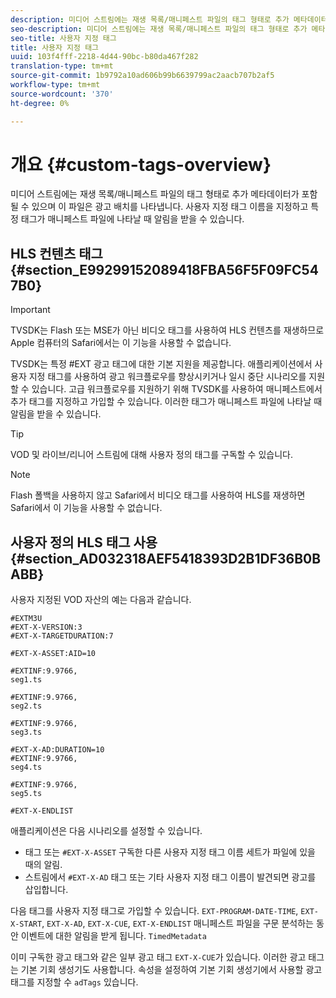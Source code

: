 ```yaml
---
description: 미디어 스트림에는 재생 목록/매니페스트 파일의 태그 형태로 추가 메타데이터가 포함될 수 있으며 이 파일은 광고 배치를 나타냅니다. 사용자 지정 태그 이름을 지정하고 특정 태그가 매니페스트 파일에 나타날 때 알림을 받을 수 있습니다.
seo-description: 미디어 스트림에는 재생 목록/매니페스트 파일의 태그 형태로 추가 메타데이터가 포함될 수 있으며 이 파일은 광고 배치를 나타냅니다. 사용자 지정 태그 이름을 지정하고 특정 태그가 매니페스트 파일에 나타날 때 알림을 받을 수 있습니다.
seo-title: 사용자 지정 태그
title: 사용자 지정 태그
uuid: 103f4fff-2218-4d44-90bc-b80da467f282
translation-type: tm+mt
source-git-commit: 1b9792a10ad606b99b6639799ac2aacb707b2af5
workflow-type: tm+mt
source-wordcount: '370'
ht-degree: 0%

---
```



# 개요 {#custom-tags-overview}

미디어 스트림에는 재생 목록/매니페스트 파일의 태그 형태로 추가 메타데이터가 포함될 수 있으며 이 파일은 광고 배치를 나타냅니다. 사용자 지정 태그 이름을 지정하고 특정 태그가 매니페스트 파일에 나타날 때 알림을 받을 수 있습니다.

## HLS 컨텐츠 태그 {#section_E99299152089418FBA56F5F09FC547B0}

>[!IMPORTANT]
>
>TVSDK는 Flash 또는 MSE가 아닌 비디오 태그를 사용하여 HLS 컨텐츠를 재생하므로 Apple 컴퓨터의 Safari에서는 이 기능을 사용할 수 없습니다.

TVSDK는 특정 #EXT 광고 태그에 대한 기본 지원을 제공합니다. 애플리케이션에서 사용자 지정 태그를 사용하여 광고 워크플로우를 향상시키거나 일시 중단 시나리오를 지원할 수 있습니다. 고급 워크플로우를 지원하기 위해 TVSDK를 사용하여 매니페스트에서 추가 태그를 지정하고 가입할 수 있습니다. 이러한 태그가 매니페스트 파일에 나타날 때 알림을 받을 수 있습니다.

>[!TIP]
>
>VOD 및 라이브/리니어 스트림에 대해 사용자 정의 태그를 구독할 수 있습니다.

>[!NOTE]
>
>Flash 폴백을 사용하지 않고 Safari에서 비디오 태그를 사용하여 HLS를 재생하면 Safari에서 이 기능을 사용할 수 없습니다.

## 사용자 정의 HLS 태그 사용 {#section_AD032318AEF5418393D2B1DF36B0BABB}

사용자 지정된 VOD 자산의 예는 다음과 같습니다.

```
#EXTM3U
#EXT-X-VERSION:3
#EXT-X-TARGETDURATION:7
 
#EXT-X-ASSET:AID=10
 
#EXTINF:9.9766,
seg1.ts
 
#EXTINF:9.9766,
seg2.ts
 
#EXTINF:9.9766,
seg3.ts
 
#EXT-X-AD:DURATION=10
#EXTINF:9.9766,
seg4.ts
 
#EXTINF:9.9766,
seg5.ts
 
#EXT-X-ENDLIST
```

애플리케이션은 다음 시나리오를 설정할 수 있습니다.

* 태그 또는 `#EXT-X-ASSET` 구독한 다른 사용자 지정 태그 이름 세트가 파일에 있을 때의 알림.
* 스트림에서 `#EXT-X-AD` 태그 또는 기타 사용자 지정 태그 이름이 발견되면 광고를 삽입합니다.

다음 태그를 사용자 지정 태그로 가입할 수 있습니다. `EXT-PROGRAM-DATE-TIME`, `EXT-X-START`, `EXT-X-AD`, `EXT-X-CUE`, `EXT-X-ENDLIST` 매니페스트 파일을 구문 분석하는 동안 이벤트에 대한 알림을 받게 됩니다. `TimedMetadata`

이미 구독한 광고 태그와 같은 일부 광고 태그 `EXT-X-CUE`가 있습니다. 이러한 광고 태그는 기본 기회 생성기도 사용합니다. 속성을 설정하여 기본 기회 생성기에서 사용할 광고 태그를 지정할 수 `adTags` 있습니다.